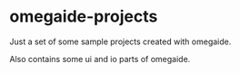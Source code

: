 # omegaide-projects
Just a set of some sample projects created with omegaide. 

Also contains some ui and io parts of omegaide.
